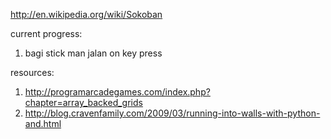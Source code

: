 http://en.wikipedia.org/wiki/Sokoban

current progress:
1. bagi stick man jalan on key press





resources:

1. http://programarcadegames.com/index.php?chapter=array_backed_grids
2. http://blog.cravenfamily.com/2009/03/running-into-walls-with-python-and.html
